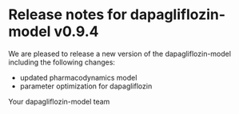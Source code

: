 # Release notes for dapagliflozin-model v0.9.4

We are pleased to release a new version of the dapagliflozin-model including the 
following changes:

- updated pharmacodynamics model
- parameter optimization for dapagliflozin

Your dapagliflozin-model team
